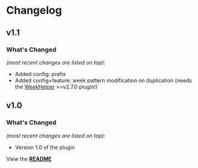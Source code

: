 # Changelog


## v1.1

### What's Changed

_(most recent changes are listed on top):_
- Added config: prefix
- Added config+feature: week pattern modification on duplication (needs the [WeekHelper](https://github.com/Tagirijus/WeekHelper) >=v2.7.0 plugin!)


## v1.0

### What's Changed

_(most recent changes are listed on top):_
- Version 1.0 of the plugin


View the [**README**](../master/README.md "View README")
